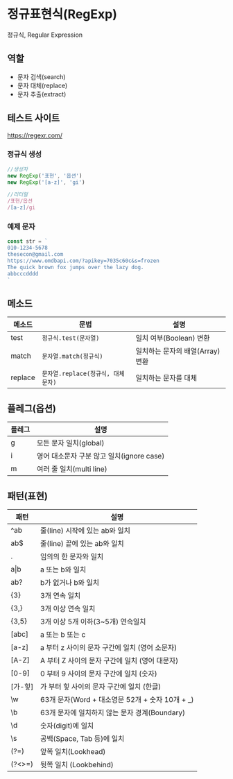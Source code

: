 # 정규표현식(RegExp)

정규식, Regular Expression

## 역할

- 문자 검색(search)
- 문자 대체(replace)
- 문자 추출(extract)

## 테스트 사이트

https://regexr.com/

### 정규식 생성

```js
//생성자
new RegExp('표현', '옵션')
new RegExp('[a-z]', 'gi')

//리터럴
/표현/옵션
/[a-z]/gi
```

### 예제 문자

```js
const str = `
010-1234-5678
thesecon@gmail.com
https://www.omdbapi.com/?apikey=7035c60c&s=frozen
The quick brown fox jumps over the lazy dog.
abbcccdddd
`
```

## 메소드

메소드 | 문법 | 설명
-- | -- | --
test | `정규식.test(문자열)` | 일치 여부(Boolean) 변환
match | `문자열.match(정규식)` | 일치하는 문자의 배열(Array) 변환
replace | `문자열.replace(정규식, 대체문자)` | 일치하는 문자를 대체

## 플레그(옵션)

플레그 | 설명
-- | --
g | 모든 문자 일치(global)
i | 영어 대소문자 구분 않고 일치(ignore case)
m | 여러 줄 일치(multi line)

## 패턴(표현)

패턴 | 설명
-- | --
^ab | 줄(line) 시작에 있는 ab와 일치
ab$ | 줄(line) 끝에 있는 ab와 일치
. | 임의의 한 문자와 일치
a&verbar;b | a 또는 b와 일치
ab? | b가 없거나 b와 일치
{3} | 3개 연속 일치
{3,} | 3개 이상 연속 일치
{3,5} | 3개 이상 5개 이하(3~5개) 연속일치
[abc] | a 또는 b 또는 c
[a-z] | a 부터 z 사이의 문자 구간에 일치 (영어 소문자)
[A-Z] | A 부터 Z 사이의 문자 구간에 일치 (영어 대문자)
[0-9] | 0 부터 9 사이의 문자 구간에 일치 (숫자)
[가-힣] | 가 부터 힣 사이의 문자 구간에 일치 (한글)
\w | 63개 문자(Word + 대소영문 52개 + 숫자 10개 + _)
\b | 63개 문자에 일치하지 않는 문자 경계(Boundary)
\d | 숫자(digit)에 일치
\s | 공백(Space, Tab 등)에 일치
(?=) | 앞쪽 일치(Lookhead)
(?<>=) | 뒷쪽 일치 (Lookbehind)
